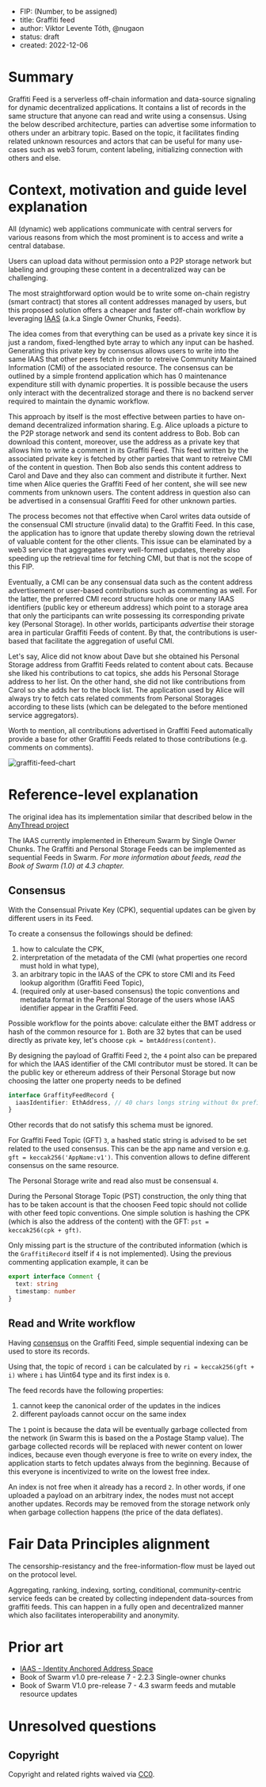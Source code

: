 - FIP: (Number, to be assigned)
- title: Graffiti feed
- author: Viktor Levente Tóth, @nugaon
- status: draft
- created: 2022-12-06

# Summary
Graffiti Feed is a serverless off-chain information and data-source signaling for dynamic decentralized applications.
It contains a list of records in the same structure that anyone can read and write using a consensus.
Using the below described architecture, parties can advertise some information to others under an arbitrary topic.
Based on the topic, it facilitates finding related unknown resources and actors that can be useful for many use-cases such as 
web3 forum, content labeling, initializing connection with others and else.

# Context, motivation and guide level explanation
All (dynamic) web applications communicate with central servers for various reasons from which the most prominent is to access and write a central database.

Users can upload data without permission onto a P2P storage network but labeling and grouping these content in a decentralized way can be challenging.

The most straightforward option would be to write some on-chain registry (smart contract) that stores all content addresses managed by users,
but this proposed solution offers a cheaper and faster off-chain workflow by leveraging [IAAS](./0013-iaas.md) (a.k.a Single Owner Chunks, Feeds).

The idea comes from that everything can be used as a private key since it is just a random, fixed-lengthed byte array to which any input can be hashed.
Generating this private key by consensus allows users to write into the same IAAS that other peers fetch in order to retreive Community Maintained Information (CMI) of the associated resource.
The consensus can be outlined by a simple frontend application which has 0 maintenance expenditure still with dynamic properties.
It is possible because the users only interact with the decentralized storage and there is no backend server required to maintain the dynamic workflow.

This approach by itself is the most effective between parties to have on-demand decentralized information sharing.
E.g. Alice uploads a picture to the P2P storage network and send its content address to Bob. 
Bob can download this content, moreover, use the address as a private key that allows him to write a comment in its Graffiti Feed.
This feed written by the associated private key is fetched by other parties that want to retreive CMI of the content in question.
Then Bob also sends this content address to Carol and Dave and they also can comment and distribute it further.
Next time when Alice queries the Graffiti Feed of her content, she will see new comments from unknown users.
The content address in question also can be advertised in a consensual Graffiti Feed for other unknown parties.

The process becomes not that effective when Carol writes data outside of the consensual CMI structure (invalid data) to the Graffiti Feed.
In this case, the application has to ignore that update thereby slowing down the retrieval of valuable content for the other clients.
This issue can be elaminated by a web3 service that aggregates every well-formed updates, thereby also speeding up the retrieval time for fetching CMI, but that is not the scope of this FIP.

Eventually, a CMI can be any consensual data such as the content address advertisement or user-based contributions such as commenting as well.
For the latter, the preferred CMI record structure holds one or many IAAS identifiers (public key or ethereum address) which point to a storage area that only the participants can write possessing its corresponding private key (Personal Storage).
In other worlds, participants _advertise_ their storage area in particular Graffiti Feeds of content.
By that, the contributions is user-based that facilitate the aggregation of useful CMI.

Let's say, Alice did not know about Dave but she obtained his Personal Storage address from Graffiti Feeds related to content about cats.
Because she liked his contributions to cat topics, she adds his Personal Storage address to her list.
On the other hand, she did not like contributions from Carol so she adds her to the block list.
The application used by Alice will always try to fetch cats related comments from Personal Storages according to these lists (which can be delegated to the before mentioned service aggregators).

Worth to mention, all contributions advertised in Graffiti Feed automatically provide a base for other Graffiti Feeds related to those contributions (e.g. comments on comments).

![graffiti-feed-chart](../resources/graffiti-feed.png)

# Reference-level explanation
The original idea has its implementation similar that described below in the [AnyThread project](https://github.com/anythread/anythread/)

The IAAS currently implemented in Ethereum Swarm by Single Owner Chunks.
The Graffiti and Personal Storage Feeds can be implemented as sequential Feeds in Swarm.
_For more information about feeds, read the Book of Swarm (1.0) at 4.3 chapter._

## Consensus

With the Consensual Private Key (CPK), sequential updates can be given by different users in its Feed.

To create a consensus the followings should be defined:
1. how to calculate the CPK,
2. interpretation of the metadata of the CMI (what properties one record must hold in what type),
3. an arbitrary topic in the IAAS of the CPK to store CMI and its Feed lookup algorithm (Graffiti Feed Topic),
4. (required only at user-based consensus) the topic conventions and metadata format in the Personal Storage of the users whose IAAS identifier appear in the Graffiti Feed.

Possible workflow for the points above:
calculate either the BMT address or hash of the common resource for `1`.
Both are 32 bytes that can be used directly as private key, let's choose `cpk = bmtAddress(content)`.

By designing the payload of Graffiti Feed `2`, the `4` point also can be prepared for which the IAAS identifier of the CMI contributor must be stored.
It can be the public key or ethereum address of their Personal Storage but now choosing the latter one property needs to be defined
```ts
interface GraffityFeedRecord {
  iaasIdentifier: EthAddress, // 40 chars longs string without 0x prefix
}
```
Other records that do not satisfy this schema must be ignored.

For Graffiti Feed Topic (GFT) `3`, a hashed static string is advised to be set related to the used consensus. 
This can be the app name and version e.g. `gft = keccak256('AppName:v1')`.
This convention allows to define different consensus on the same resource.

The Personal Storage write and read also must be consensual `4`.

During the Personal Storage Topic (PST) construction, the only thing that has to be taken account is that the choosen Feed topic should not collide with other feed topic conventions.
One simple solution is hashing the CPK (which is also the address of the content) with the GFT: `pst = keccak256(cpk + gft)`.

Only missing part is the structure of the contributed information (which is the `GraffitiRecord` itself if `4` is not implemented).
Using the previous commenting application example, it can be
```ts
export interface Comment {
  text: string
  timestamp: number
}
```

## Read and Write workflow

Having [consensus](#consensus) on the Graffiti Feed, simple sequential indexing can be used to store its records.

Using that, the topic of record `i` can be calculated by `ri = keccak256(gft + i)` where `i` has Uint64 type and its first index is `0`.

The feed records have the following properties:
1. cannot keep the canonical order of the updates in the indices
2. different payloads cannot occur on the same index

The `1` point is because the data will be eventually garbage collected from the network (in Swarm this is based on the a Postage Stamp value).
The garbage collected records will be replaced with newer content on lower indices, because even though everyone is free to write on every index,
the application starts to fetch updates always from the beginning.
Because of this everyone is incentivized to write on the lowest free index.

An index is not free when it already has a record `2`.
In other words, if one uploaded a payload on an arbitrary index, the nodes must not accept another updates.
Records may be removed from the storage network only when garbage collection happens (the price of the data deflates).

# Fair Data Principles alignment
The censorship-resistancy and the free-information-flow must be layed out on the protocol level.

Aggregating, ranking, indexing, sorting, conditional, community-centric service feeds can be created by collecting independent data-sources from graffiti feeds.
This can happen in a fully open and decentralized manner which also facilitates interoperability and anonymity.

# Prior art
- [IAAS - Identity Anchored Address Space](./0013-iaas.md)
- Book of Swarm v1.0 pre-release 7 - 2.2.3 Single-owner chunks 
- Book of Swarm V1.0 pre-release 7 - 4.3 swarm feeds and mutable resource updates

# Unresolved questions

## Copyright
Copyright and related rights waived via [CC0](https://creativecommons.org/publicdomain/zero/1.0/).

